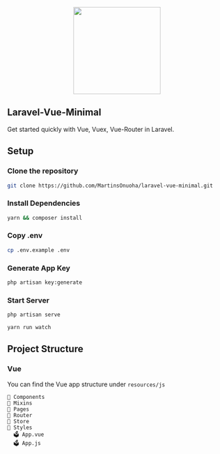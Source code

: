 <p align="center"><a href="https://laravel.com" target="_blank"><img src="https://raw.githubusercontent.com/MartinsOnuoha/laravel-vue-minimal/master/public/logo.png" width="200"></a></p>

## Laravel-Vue-Minimal

Get started quickly with Vue, Vuex, Vue-Router in Laravel.

## Setup

### Clone the repository

```bash
git clone https://github.com/MartinsOnuoha/laravel-vue-minimal.git
```

### Install Dependencies

```bash
yarn && composer install
```

### Copy .env

```bash
cp .env.example .env
```

### Generate App Key

```bash
php artisan key:generate
```

### Start Server

```bash
php artisan serve
```

```bash
yarn run watch
```

## Project Structure

### Vue 
You can find the Vue app structure under `resources/js`

```tree
📁 Components
📁 Mixins
📁 Pages 
📁 Router 
📁 Store
📁 Styles
  🗳 App.vue
  🗳 App.js
```
